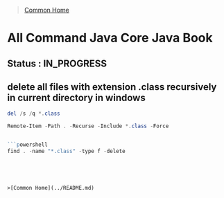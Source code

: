 >[Common Home](../README.md)
 
# All Command Java Core Java Book
 
## Status : IN_PROGRESS 
 
## delete all files with extension .class recursively in current directory in windows
 
```powershell
del /s /q *.class

Remote-Item -Path . -Recurse -Include *.class -Force
```

```powershell
```

```powershell
```powershell
find . -name "*.class" -type f -delete
```

```



 
>[Common Home](../README.md)